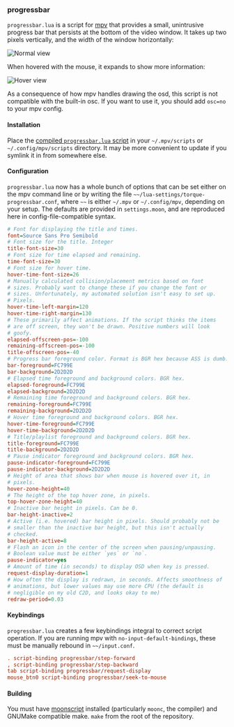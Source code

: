### progressbar

`progressbar.lua` is a script for [mpv][mpv] that provides a small,
unintrusive progress bar that persists at the bottom of the video
window. It takes up two pixels vertically, and the width of the window
horizontally:

![Normal view][normal]

When hovered with the mouse, it expands to show more information:

![Hover view][hover]

As a consequence of how mpv handles drawing the osd, this script is not
compatible with the built-in osc. If you want to use it, you should add
`osc=no` to your mpv config.

#### Installation

Place the [compiled `progressbar.lua` script][build] in your
`~/.mpv/scripts` or `~/.config/mpv/scripts` directory. It may be more
convenient to update if you symlink it in from somewhere else.

#### Configuration

`progressbar.lua` now has a whole bunch of options that can be set
either on the mpv command line or by writing the file
`~~/lua-settings/torque-progressbar.conf`, where `~~` is either `~/.mpv`
or `~/.config/mpv`, depending on your setup. The defaults are provided
in `settings.moon`, and are reproduced here in config-file-compatible
syntax.

```ini
# Font for displaying the title and times.
font=Source Sans Pro Semibold
# Font size for the title. Integer
title-font-size=30
# Font size for time elapsed and remaining.
time-font-size=30
# Font size for hover time.
hover-time-font-size=26
# Manually calculated collision/placement metrics based on font
# sizes. Probably want to change these if you change the font or
# sizes. Unfortunately, my automated solution isn't easy to set up.
# Pixels.
hover-time-left-margin=120
hover-time-right-margin=130
# These primarily affect animations. If the script thinks the items
# are off screen, they won't be drawn. Positive numbers will look
# goofy.
elapsed-offscreen-pos=-100
remaining-offscreen-pos=-100
title-offscreen-pos=-40
# Progress bar foreground color. Format is BGR hex because ASS is dumb.
bar-foreground=FC799E
bar-background=2D2D2D
# Elapsed time foreground and background colors. BGR hex.
elapsed-foreground=FC799E
elapsed-background=2D2D2D
# Remaining time foreground and background colors. BGR hex.
remaining-foreground=FC799E
remaining-background=2D2D2D
# Hover time foreground and background colors. BGR hex.
hover-time-foreground=FC799E
hover-time-background=2D2D2D
# Title/playlist foreground and background colors. BGR hex.
title-foreground=FC799E
title-background=2D2D2D
# Pause indicator foreground and background colors. BGR hex.
pause-indicator-foreground=FC799E
pause-indicator-background=2D2D2D
# Height of area that shows bar when mouse is hovered over it, in
# pixels.
hover-zone-height=40
# The height of the top hover zone, in pixels.
top-hover-zone-height=40
# Inactive bar height in pixels. Can be 0.
bar-height-inactive=2
# Active (i.e. hovered) bar height in pixels. Should probably not be
# smaller than the inactive bar height, but this isn't actually
# checked.
bar-height-active=8
# Flash an icon in the center of the screen when pausing/unpausing.
# Boolean value must be either `yes` or `no`.
pause-indicator=yes
# Amount of time (in seconds) to display OSD when key is pressed.
request-display-duration=1
# How often the display is redrawn, in seconds. Affects smoothness of
# animations, but lower values may use more CPU (the default is
# negligible on my old C2D, and looks okay to me)
redraw-period=0.03
```

#### Keybindings

`progressbar.lua` creates a few keybindings integral to correct script
operation. If you are running mpv with `no-input-default-bindings`,
these must be manually rebound in `~~/input.conf`.

```ini
. script-binding progressbar/step-forward
, script-binding progressbar/step-backward
tab script-binding progressbar/request-display
mouse_btn0 script-binding progressbar/seek-to-mouse
```

#### Building

You must have [moonscript][moonscript] installed (particularly `moonc`,
the compiler) and GNUMake compatible make. `make` from the root of the
repository.

[normal]: https://github.com/torque/mpv-progressbar/raw/images/normal.png
[hover]: https://github.com/torque/mpv-progressbar/raw/images/hover.png
[build]: https://raw.githubusercontent.com/torque/mpv-progressbar/build/progressbar.lua
[mpv]: http://mpv.io
[moonscript]: http://moonscript.org
